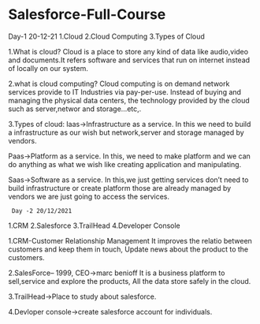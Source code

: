 # Salesforce-Full-Course
Day-1 20-12-21
1.Cloud
2.Cloud Computing
3.Types of Cloud

1.What is cloud?
     Cloud is a place to store any kind of data like audio,video and documents.It refers software and services that run on internet instead of locally on our system.

2.what is cloud computing?
     Cloud computing is on demand network services provide to IT
Industries via pay-per-use. Instead of  buying and managing the physical data centers, the technology provided by the cloud such as server,networ and storage…etc,.

3.Types of cloud:
  Iaas→Infrastructure as a service.
     In this we need to build a infrastructure as our wish but network,server and storage managed by vendors.
  
  Paas→Platform as a service.
     In this, we need to make platform and we can do anything as what we wish like creating application and manipulating.
  
  Saas→Software as a service.
     In this,we just getting services don’t need to build infrastructure or create platform those are already managed by vendors we are just going to access the services. 
     
     
     Day -2 20/12/2021

1.CRM
2.Salesforce 
3.TrailHead 
4.Developer Console


1.CRM-Customer Relationship Management
    It improves the relatio between customers and keep them in touch, Update news about the product to the customers.

2.SalesForce– 1999, CEO→marc benioff
  It is a business platform to sell,service and explore the products, All the data store safely in the cloud.

3.TrailHead→Place to study about salesforce.

4.Devloper console→create salesforce account for individuals.

